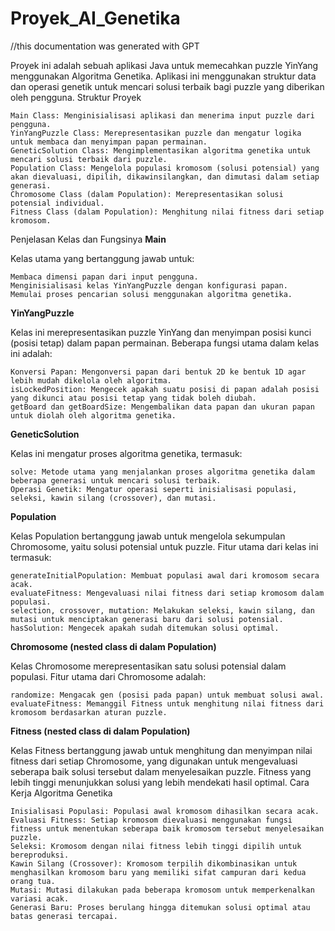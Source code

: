 # Proyek_AI_Genetika
//this documentation was generated with GPT

Proyek ini adalah sebuah aplikasi Java untuk memecahkan puzzle YinYang menggunakan Algoritma Genetika. Aplikasi ini menggunakan struktur data dan operasi genetik untuk mencari solusi terbaik bagi puzzle yang diberikan oleh pengguna.
Struktur Proyek

    Main Class: Menginisialisasi aplikasi dan menerima input puzzle dari pengguna.
    YinYangPuzzle Class: Merepresentasikan puzzle dan mengatur logika untuk membaca dan menyimpan papan permainan.
    GeneticSolution Class: Mengimplementasikan algoritma genetika untuk mencari solusi terbaik dari puzzle.
    Population Class: Mengelola populasi kromosom (solusi potensial) yang akan dievaluasi, dipilih, dikawinsilangkan, dan dimutasi dalam setiap generasi.
    Chromosome Class (dalam Population): Merepresentasikan solusi potensial individual.
    Fitness Class (dalam Population): Menghitung nilai fitness dari setiap kromosom.

Penjelasan Kelas dan Fungsinya
**Main**

Kelas utama yang bertanggung jawab untuk:

    Membaca dimensi papan dari input pengguna.
    Menginisialisasi kelas YinYangPuzzle dengan konfigurasi papan.
    Memulai proses pencarian solusi menggunakan algoritma genetika.

**YinYangPuzzle**

Kelas ini merepresentasikan puzzle YinYang dan menyimpan posisi kunci (posisi tetap) dalam papan permainan. Beberapa fungsi utama dalam kelas ini adalah:

    Konversi Papan: Mengonversi papan dari bentuk 2D ke bentuk 1D agar lebih mudah dikelola oleh algoritma.
    isLockedPosition: Mengecek apakah suatu posisi di papan adalah posisi yang dikunci atau posisi tetap yang tidak boleh diubah.
    getBoard dan getBoardSize: Mengembalikan data papan dan ukuran papan untuk diolah oleh algoritma genetika.

**GeneticSolution**

Kelas ini mengatur proses algoritma genetika, termasuk:

    solve: Metode utama yang menjalankan proses algoritma genetika dalam beberapa generasi untuk mencari solusi terbaik.
    Operasi Genetik: Mengatur operasi seperti inisialisasi populasi, seleksi, kawin silang (crossover), dan mutasi.

**Population**

Kelas Population bertanggung jawab untuk mengelola sekumpulan Chromosome, yaitu solusi potensial untuk puzzle. Fitur utama dari kelas ini termasuk:

    generateInitialPopulation: Membuat populasi awal dari kromosom secara acak.
    evaluateFitness: Mengevaluasi nilai fitness dari setiap kromosom dalam populasi.
    selection, crossover, mutation: Melakukan seleksi, kawin silang, dan mutasi untuk menciptakan generasi baru dari solusi potensial.
    hasSolution: Mengecek apakah sudah ditemukan solusi optimal.

**Chromosome (nested class di dalam Population)**

Kelas Chromosome merepresentasikan satu solusi potensial dalam populasi. Fitur utama dari Chromosome adalah:

    randomize: Mengacak gen (posisi pada papan) untuk membuat solusi awal.
    evaluateFitness: Memanggil Fitness untuk menghitung nilai fitness dari kromosom berdasarkan aturan puzzle.

**Fitness (nested class di dalam Population)**

Kelas Fitness bertanggung jawab untuk menghitung dan menyimpan nilai fitness dari setiap Chromosome, yang digunakan untuk mengevaluasi seberapa baik solusi tersebut dalam menyelesaikan puzzle. Fitness yang lebih tinggi menunjukkan solusi yang lebih mendekati hasil optimal.
Cara Kerja Algoritma Genetika

    Inisialisasi Populasi: Populasi awal kromosom dihasilkan secara acak.
    Evaluasi Fitness: Setiap kromosom dievaluasi menggunakan fungsi fitness untuk menentukan seberapa baik kromosom tersebut menyelesaikan puzzle.
    Seleksi: Kromosom dengan nilai fitness lebih tinggi dipilih untuk bereproduksi.
    Kawin Silang (Crossover): Kromosom terpilih dikombinasikan untuk menghasilkan kromosom baru yang memiliki sifat campuran dari kedua orang tua.
    Mutasi: Mutasi dilakukan pada beberapa kromosom untuk memperkenalkan variasi acak.
    Generasi Baru: Proses berulang hingga ditemukan solusi optimal atau batas generasi tercapai.
